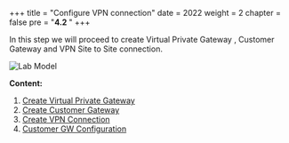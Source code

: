 +++
title = "Configure VPN connection"
date = 2022
weight = 2
chapter = false
pre = "<b>4.2 </b>"
+++


In this step we will proceed to create Virtual Private Gateway , Customer Gateway and VPN Site to Site connection.

![Lab Model](/images/architecture/vpn.png?width=80pc)

**Content:**
1. [Create Virtual Private Gateway](4.2.1-create-vgw/)
2. [Create Customer Gateway](4.2.2-create-cgw/)
3. [Create VPN Connection](4.2.3-create-vpn-connection/)
4. [Customer GW Configuration](4.2.4-config-customergw/)